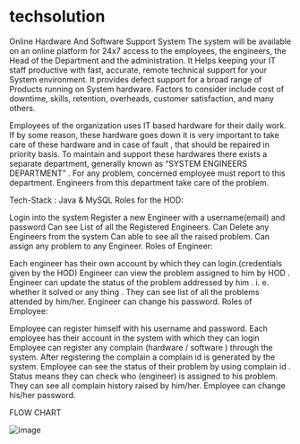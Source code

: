 # techsolution

Online Hardware And Software Support System
The system will be available on an online platform for 24x7 access to the employees, the engineers, the Head of the Department and the administration. It Helps keeping your IT staff productive with fast, accurate, remote technical support for your System environment. It provides defect support for a broad range of Products running on System hardware. Factors to consider include cost of downtime, skills, retention, overheads, customer satisfaction, and many others.

Employees of the organization uses IT based hardware for their daily work. If by some reason, these hardware goes down it is very important to take care of these hardware and in case of fault , that should be repaired in priority basis. To maintain and support these hardwares there exists a separate department, generally known as “SYSTEM ENGINEERS DEPARTMENT” . For any problem, concerned employee must report to this department. Engineers from this department take care of the problem.

Tech-Stack : Java & MySQL
Roles for the HOD:

Login into the system
Register a new Engineer with a username(email) and password
Can see List of all the Registered Engineers.
Can Delete any Engineers from the system
Can able to see all the raised problem.
Can assign any problem to any Engineer.
Roles of Engineer:

Each engineer has their own account by which they can login.(credentials given by the HOD)
Engineer can view the problem assigned to him by HOD .
Engineer can update the status of the problem addressed by him . i. e. whether it solved or any thing .
They can see list of all the problems attended by him/her.
Engineer can change his password.
Roles of Employee:

Employee can register himself with his username and password.
Each employee has their account in the system with which they can login
Employee can register any complain (hardware / software ) through the system. After registering the complain a complain id is generated by the system.
Employee can see the status of their problem by using complain id . Status means they can check who (engineer) is assigned to his problem.
They can see all complain history raised by him/her.
Employee can change his/her password.

FLOW CHART

![image](https://user-images.githubusercontent.com/61106375/217441565-7e04b69c-cf82-4bd5-8178-a44c46a0cbdd.png)
